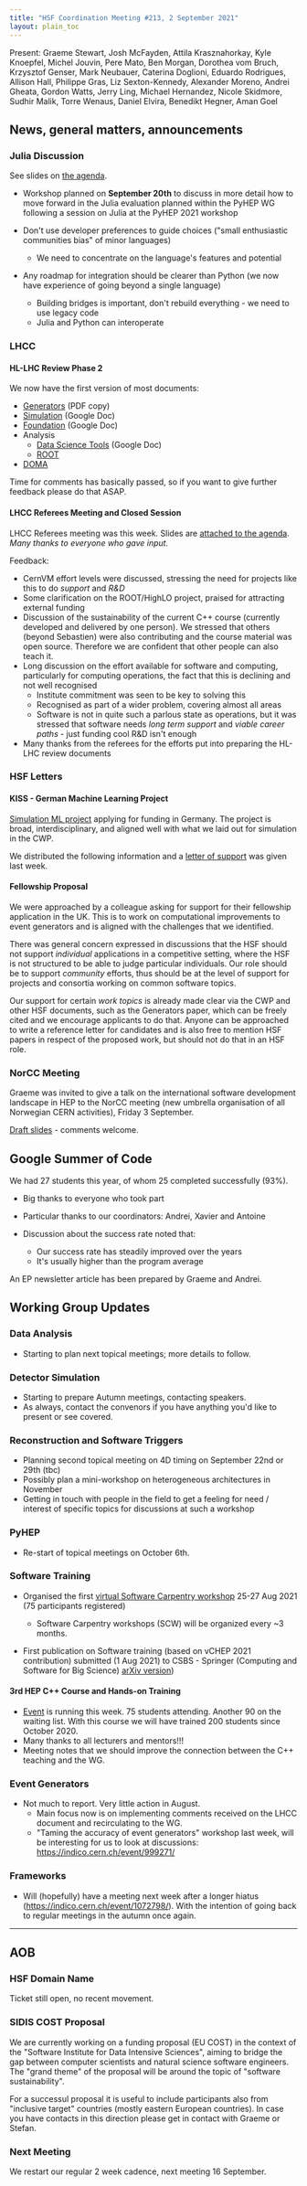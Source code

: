 ```yaml
---
title: "HSF Coordination Meeting #213, 2 September 2021"
layout: plain_toc
---
```


Present: Graeme Stewart, Josh McFayden, Attila Krasznahorkay, Kyle Knoepfel, Michel Jouvin, Pere Mato, Ben Morgan, Dorothea vom Bruch, Krzysztof Genser, Mark Neubauer, Caterina Doglioni, Eduardo Rodrigues, Allison Hall, Philippe Gras, Liz Sexton-Kennedy, Alexander Moreno, Andrei Gheata, Gordon Watts, Jerry Ling, Michael Hernandez, Nicole Skidmore, Sudhir Malik, Torre Wenaus, Daniel Elvira, Benedikt Hegner, Aman Goel

## News, general matters, announcements

### Julia Discussion

See slides on [the agenda](https://indico.cern.ch/event/1043626).

- Workshop planned on **September 20th** to discuss in more detail how to move forward in the
  Julia evaluation planned within the PyHEP WG following a session on Julia at the PyHEP 2021 workshop

- Don't use developer preferences to guide choices ("small enthusiastic communities bias" of minor languages)
  - We need to concentrate on the language's features and potential
- Any roadmap for integration should be clearer than Python (we now have experience of going beyond a single language)
  - Building bridges is important, don't rebuild everything - we need to use legacy code
  - Julia and Python can interoperate

### LHCC

#### HL-LHC Review Phase 2

We now have the first version of most documents:

- [Generators](https://drive.google.com/file/d/18_ID_XLw4K1AjaYXuQC2pdNjZEWWbhk4/view?usp=sharing) (PDF copy)
- [Simulation](https://docs.google.com/document/d/1Rl9PH43gEWSzYtELT12-77zi-uW1avz8uClL44wcDvE/edit?usp=sharing) (Google Doc)
- [Foundation](https://docs.google.com/document/d/160o1LtpjL0Zgb4Suey1vyD_l03Ggh4frrADXMlOUcC4/edit?usp=sharing) (Google Doc)
- Analysis
  - [Data Science Tools](https://docs.google.com/document/d/13b1icyAsr99gPqgTQo5-Lso5x6aotdvVXe8lXjD5YvY/edit?usp=sharing) (Google Doc)
  - [ROOT](https://docs.google.com/document/d/15dlmSbOUCXXC35tOX5axNlK96MqnOqw_93RnSgCpDjI/edit?usp=sharing)
- [DOMA](https://www.overleaf.com/read/gkbppxdvcvvf)

Time for comments has basically passed, so if you want to give further feedback please do that ASAP.

#### LHCC Referees Meeting and Closed Session

LHCC Referees meeting was this week. Slides are [attached to the agenda](https://indico.cern.ch/event/1043626/). *Many thanks to everyone who gave input.*

Feedback:

- CernVM effort levels were discussed, stressing the need for projects like this to do *support* and *R&D*
- Some clarification on the ROOT/HighLO project, praised for attracting external funding
- Discussion of the sustainability of the current C++ course (currently developed and delivered by one person). We stressed that others (beyond Sebastien) were also contributing and the course material was open source. Therefore we are confident that other people can also teach it.
- Long discussion on the effort available for software and computing, particularly for computing operations, the fact that this is declining and not well recognised
  - Institute commitment was seen to be key to solving this
  - Recognised as part of a wider problem, covering almost all areas
  - Software is not in quite such a parlous state as operations, but it was stressed that software needs *long term support* and *viable career paths* - just funding cool R&D isn't enough
- Many thanks from the referees for the efforts put into preparing the HL-LHC review documents

### HSF Letters

#### KISS - German Machine Learning Project

[Simulation ML project](https://drive.google.com/file/d/1x5cZDP-7R40X9NvCY2pODfcoNgO9MSD8/view?usp=sharing) applying for funding in Germany. The project is broad, interdisciplinary, and aligned well with what we laid out for simulation in the CWP.

We distributed the following information and a [letter of support](https://docs.google.com/document/d/1qyTPWRKyu9sDmLba0RjEkx6L4fV2ApaLG4b67ko1wfQ/edit?usp=sharing) was given last week.

#### Fellowship Proposal

We were approached by a colleague asking for support for their fellowship application in the UK. This is to work on computational improvements to event generators and is aligned with the challenges that we identified.

There was general concern expressed in discussions that the HSF should not support *individual* applications in a competitive setting, where the HSF is not structured to be able to judge particular individuals. Our role should be to support *community* efforts, thus should be at the level of support for projects and consortia working on common software topics.

Our support for certain *work topics* is already made clear via the CWP and other HSF documents, such as the Generators paper, which can be freely cited and we encourage applicants to do that. Anyone can be approached to write a reference letter for candidates and is also free to mention HSF papers in respect of the proposed work, but should not do that in an HSF role.

### NorCC Meeting

Graeme was invited to give a talk on the international software development landscape in HEP to the NorCC meeting (new umbrella organisation of all Norwegian CERN activities), Friday 3 September.

[Draft slides](https://docs.google.com/presentation/d/1w0Kk8OPNEdQe7G5PNbgRO6G9bOEfYq0nH7j9TgwO_Kc/edit?usp=sharing) - comments welcome.

## Google Summer of Code

We had 27 students this year, of whom 25 completed successfully (93%).

- Big thanks to everyone who took part
- Particular thanks to our coordinators: Andrei, Xavier and Antoine

- Discussion about the success rate noted that:
  - Our success rate has steadily improved over the years
  - It's usually higher than the program average

An EP newsletter article has been prepared by Graeme and Andrei.

## Working Group Updates

### Data Analysis

- Starting to plan next topical meetings; more details to follow.

### Detector Simulation

- Starting to prepare Autumn meetings, contacting speakers.
- As always, contact the convenors if you have anything you'd like to present or see covered.

### Reconstruction and Software Triggers

- Planning second topical meeting on 4D timing on September 22nd or 29th (tbc)
- Possibly plan a mini-workshop on heterogeneous architectures in November
- Getting in touch with people in the field to get a feeling for need / interest of specific topics for discussions at such a workshop

### PyHEP

- Re-start of topical meetings on October 6th.

### Software Training

- Organised the first [virtual Software Carpentry workshop](https://indico.cern.ch/event/1058873/) 25-27 Aug 2021 (75 participants registered)
  - Software Carpentry workshops (SCW) will be organized every ~3 months.

- First publication on Software training (based on vCHEP 2021 contribution) submitted (1 Aug 2021) to CSBS  - Springer (Computing and Software for Big Science) [arXiv version](https://arxiv.org/abs/2103.00659))

#### 3rd HEP C++ Course and Hands-on Training

- [Event](https://indico.cern.ch/event/1019089/) is running this week. 75 students attending. Another 90 on the waiting list. With this course we will have trained 200 students since October 2020.
- Many thanks to all lecturers and mentors!!!
- Meeting notes that we should improve the connection between the C++ teaching and the WG.

### Event Generators

- Not much to report. Very little action in August.
  - Main focus now is on implementing comments received on the LHCC document and recirculating to the WG.
  - "Taming the accuracy of event generators" workshop last week, will be interesting for us to look at discussions: <https://indico.cern.ch/event/999271/>

### Frameworks

- Will (hopefully) have a meeting next week after a longer hiatus (<https://indico.cern.ch/event/1072798/>). With the intention of going back to regular meetings in the autumn once again.

---

## AOB

### HSF Domain Name

Ticket still open, no recent movement.

### SIDIS COST Proposal

We are currently working on a funding proposal (EU COST) in the context of the "Software Institute for Data Intensive Sciences", aiming to bridge the gap between computer scientists and natural science software engineers. The "grand theme" of the proposal will be around the topic of "software sustainability".

For a successul proposal it is useful to include participants also from "inclusive target" countries (mostly eastern European countries). In case you have contacts in this direction please get in contact with Graeme or Stefan.

### Next Meeting

We restart our regular 2 week cadence, next meeting 16 September.
